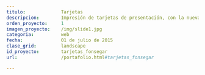 ```yaml
---
titulo:				Tarjetas
descripcion:		Impresión de tarjetas de presentación, con la nueva marca de la empresa.
orden_proyecto: 	1
imagen_proyecto:	/img/slide1.jpg
categoria:			web
fecha:				01 de julio de 2015
clase_grid:			landscape	
id_proyecto:		tarjetas_fonsegar
url:				/portafolio.html#tarjetas_fonsegar

---
```

